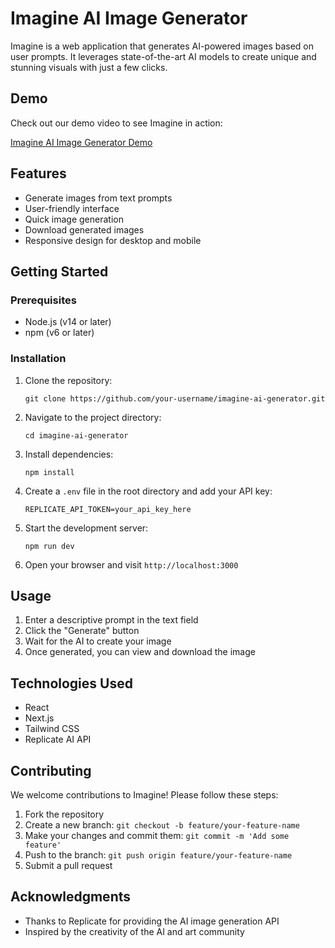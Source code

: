 # Imagine AI Image Generator

Imagine is a web application that generates AI-powered images based on user prompts. It leverages state-of-the-art AI models to create unique and stunning visuals with just a few clicks.

## Demo

Check out our demo video to see Imagine in action:

[Imagine AI Image Generator Demo](https://youtu.be/b_uLigVoShM)

## Features

- Generate images from text prompts
- User-friendly interface
- Quick image generation
- Download generated images
- Responsive design for desktop and mobile

## Getting Started

### Prerequisites

- Node.js (v14 or later)
- npm (v6 or later)

### Installation

1. Clone the repository:
   ```
   git clone https://github.com/your-username/imagine-ai-generator.git
   ```

2. Navigate to the project directory:
   ```
   cd imagine-ai-generator
   ```

3. Install dependencies:
   ```
   npm install
   ```

4. Create a `.env` file in the root directory and add your API key:
   ```
   REPLICATE_API_TOKEN=your_api_key_here
   ```

5. Start the development server:
   ```
   npm run dev
   ```

6. Open your browser and visit `http://localhost:3000`

## Usage

1. Enter a descriptive prompt in the text field
2. Click the "Generate" button
3. Wait for the AI to create your image
4. Once generated, you can view and download the image

## Technologies Used

- React
- Next.js
- Tailwind CSS
- Replicate AI API

## Contributing

We welcome contributions to Imagine! Please follow these steps:

1. Fork the repository
2. Create a new branch: `git checkout -b feature/your-feature-name`
3. Make your changes and commit them: `git commit -m 'Add some feature'`
4. Push to the branch: `git push origin feature/your-feature-name`
5. Submit a pull request



## Acknowledgments

- Thanks to Replicate for providing the AI image generation API
- Inspired by the creativity of the AI and art community
